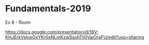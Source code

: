 # Fundamentals-2019
Ex 8 - Room

https://docs.google.com/presentation/d/16V-KHJErkVsIoeGxYKr0xNLmKzwSsohTIi0VaiOraFU/edit?usp=sharing
